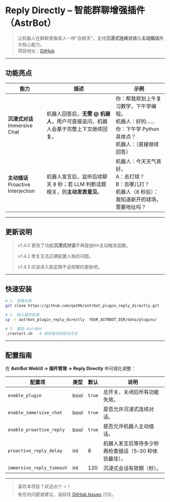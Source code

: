 # Reply Directly – 智能群聊增强插件（AstrBot）

> 让机器人在群聊里像真人一样“会聊天”，支持**沉浸式连续对话**与**主动插话**两大核心能力。  
> 项目地址：[GitHub](https://github.com/qa296/astrbot_plugin_reply_directly)

---


## 功能亮点

| 能力 | 描述 | 示例 |
| --- | --- | --- |
| **沉浸式对话**<br>Immersive Chat | 机器人回答后，**无需 @ 机器人**，用户可直接追问，机器人会基于完整上下文继续回复。 | 你：帮我规划上午复习数学，下午学编程。<br>机器人：好的……<br>你：下午学 Python 具体点？<br>机器人：（直接继续回答） |
| **主动插话**<br>Proactive Interjection | 机器人发言后，监听后续聊天 8 秒；若 LLM 判断话题相关，则**主动发表意见**。 | 机器人：今天天气真好。<br>A：去打球？<br>B：去哪儿打？<br>机器人（8 秒后）：我知道新开的球场，需要地址吗？ |

---

## 更新说明

>  v1.4.0 更改了功能**沉浸式对话**不再是由llm主动触发函数。
> 
>  v1.4.2 修复无法正确配置人格的问题。
> 
>  v1.4.3 应该进入稳定期不会频繁的更新吧。
> 

---

## 快速安装

```bash
# 1. 克隆仓库
git clone https://github.com/qa296/astrbot_plugin_reply_directly.git

# 2. 放入插件目录
cp -r astrbot_plugin_reply_directly  YOUR_ASTRBOT_DIR/data/plugins/

# 3. 重启 AstrBot
./restart.sh   # 或你喜欢的启动方式
```

---

## 配置指南

在 **AstrBot WebUI → 插件管理 → Reply Directly** 中可视化调整：

| 配置项 | 类型 | 默认 | 说明 |
|---|---|---|---|
| `enable_plugin` | bool | `true` | 总开关，关闭后所有功能失效。 |
| `enable_immersive_chat` | bool | `true` | 是否允许沉浸式连续对话。 |
| `enable_proactive_reply` | bool | `true` | 是否允许机器人主动插话。 |
| `proactive_reply_delay` | int | 8 | 机器人发言后等待多少秒再检查插话（5–30 秒体验最佳）。 |
| `immersive_reply_timeout` | int | 120 | 沉浸式会话有效期（秒）。 |

---


> 喜欢本项目？欢迎点个 ⭐！  
> 有任何问题或建议，请前往 [GitHub Issues](https://github.com/qa296/astrbot_plugin_reply_directly/issues) 讨论。
